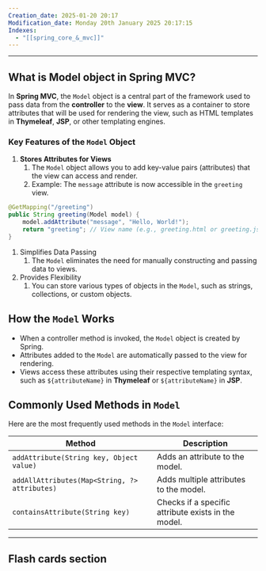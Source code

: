 ```yaml
---
Creation_date: 2025-01-20 20:17
Modification_date: Monday 20th January 2025 20:17:15
Indexes:
  - "[[spring_core_&_mvc]]"
---
```


----
## What is Model object in Spring MVC?
In **Spring MVC**, the `Model` object is a central part of the framework used to pass data from the **controller** to the **view**. It serves as a container to store attributes that will be used for rendering the view, such as HTML templates in **Thymeleaf**, **JSP**, or other templating engines.

### **Key Features of the `Model` Object**
1. **Stores Attributes for Views**
	1. The `Model` object allows you to add key-value pairs (attributes) that the view can access and render.
	2. Example: The `message` attribute is now accessible in the `greeting` view.
```java
@GetMapping("/greeting")
public String greeting(Model model) {
    model.addAttribute("message", "Hello, World!");
    return "greeting"; // View name (e.g., greeting.html or greeting.jsp)
}
```
1. Simplifies Data Passing
	1. The `Model` eliminates the need for manually constructing and passing data to views.
2. Provides Flexibility
	1. You can store various types of objects in the `Model`, such as strings, collections, or custom objects.

## How the `Model` Works
- When a controller method is invoked, the `Model` object is created by Spring.
- Attributes added to the `Model` are automatically passed to the view for rendering.
- Views access these attributes using their respective templating syntax, such as `${attributeName}` in **Thymeleaf** or `${attributeName}` in **JSP**.

## **Commonly Used Methods in `Model`**

Here are the most frequently used methods in the `Model` interface:

|Method|Description|
|---|---|
|`addAttribute(String key, Object value)`|Adds an attribute to the model.|
|`addAllAttributes(Map<String, ?> attributes)`|Adds multiple attributes to the model.|
|`containsAttribute(String key)`|Checks if a specific attribute exists in the model.|













---
## Flash cards section
